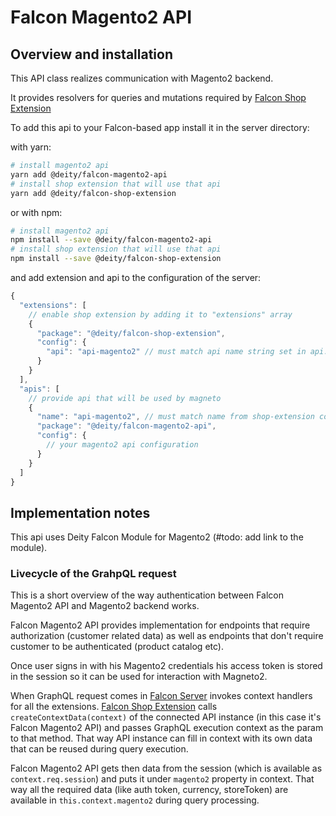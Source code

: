 # Falcon Magento2 API

## Overview and installation

This API class realizes communication with Magento2 backend.

It provides resolvers for queries and mutations required by [Falcon Shop Extension](https://github.com/deity-io/falcon/tree/master/packages/falcon-shop-extension)

To add this api to your Falcon-based app install it in the server directory:

with yarn:

```bash
# install magento2 api
yarn add @deity/falcon-magento2-api
# install shop extension that will use that api
yarn add @deity/falcon-shop-extension
```

or with npm:

```bash
# install magento2 api
npm install --save @deity/falcon-magento2-api
# install shop extension that will use that api
npm install --save @deity/falcon-shop-extension
```

and add extension and api to the configuration of the server:

```javascript
{
  "extensions": [
    // enable shop extension by adding it to "extensions" array
    {
      "package": "@deity/falcon-shop-extension",
      "config": {
        "api": "api-magento2" // must match api name string set in api.name property below
      }
    }
  ],
  "apis": [
    // provide api that will be used by magneto
    {
      "name": "api-magento2", // must match name from shop-extension configuration 
      "package": "@deity/falcon-magento2-api",
      "config": {
        // your magento2 api configuration
      }
    }
  ]
}
```

## Implementation notes

This api uses Deity Falcon Module for Magento2 \(\#todo: add link to the module\).

### Livecycle of the GrahpQL request

This is a short overview of the way authentication between Falcon Magento2 API and Magento2 backend works.

Falcon Magento2 API provides implementation for endpoints that require authorization \(customer related data\) as well as endpoints that don't require customer to be authenticated \(product catalog etc\).

Once user signs in with his Magento2 credentials his access token is stored in the session so it can be used for interaction with Magneto2.

When GraphQL request comes in [Falcon Server](https://github.com/deity-io/falcon/tree/master/packages/falcon-server) invokes context handlers for all the extensions. [Falcon Shop Extension](https://github.com/deity-io/falcon/tree/master/packages/falcon-shop-extension) calls `createContextData(context)` of the connected API instance \(in this case it's Falcon Magento2 API\) and passes GraphQL execution context as the param to that method. That way API instance can fill in context with its own data that can be reused during query execution.

Falcon Magento2 API gets then data from the session \(which is available as `context.req.session`\) and puts it under `magento2` property in context. That way all the required data \(like auth token, currency, storeToken\) are available in `this.context.magento2` during query processing.

